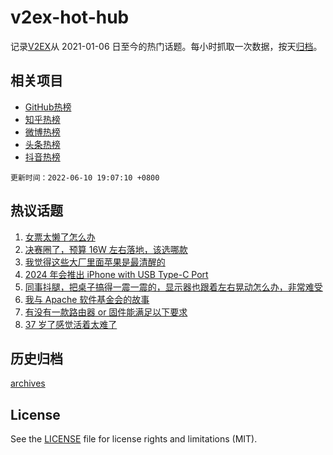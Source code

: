 # v2ex-hot-hub

 记录[V2EX](https://www.v2ex.com/)从 2021-01-06 日至今的热门话题。每小时抓取一次数据，按天[归档](archives)。
 
 ## 相关项目

- [GitHub热榜](https://github.com/lonnyzhang423/github-hot-hub)
- [知乎热榜](https://github.com/lonnyzhang423/zhihu-hot-hub)
- [微博热榜](https://github.com/lonnyzhang423/weibo-hot-hub)
- [头条热榜](https://github.com/lonnyzhang423/toutiao-hot-hub)
- [抖音热榜](https://github.com/lonnyzhang423/douyin-hot-hub)


 `更新时间：2022-06-10 19:07:10 +0800`

## 热议话题

1. [女票太懒了怎么办](https://www.v2ex.com/t/858702)
1. [决赛圈了，预算 16W 左右落地，该选哪款](https://www.v2ex.com/t/858647)
1. [我觉得这些大厂里面苹果是最清醒的](https://www.v2ex.com/t/858729)
1. [2024 年会推出 iPhone with USB Type-C Port](https://www.v2ex.com/t/858537)
1. [同事抖腿，把桌子搞得一震一震的，显示器也跟着左右晃动怎么办，非常难受](https://www.v2ex.com/t/858556)
1. [我与 Apache 软件基金会的故事](https://www.v2ex.com/t/858593)
1. [有没有一款路由器 or 固件能满足以下要求](https://www.v2ex.com/t/858546)
1. [37 岁了感觉活着太难了](https://www.v2ex.com/t/858686)

## 历史归档

[archives](archives)

## License

See the [LICENSE](LICENSE) file for license rights and limitations (MIT).
